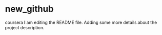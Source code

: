 # new_github
coursera
I am editing the README file. Adding some more details about the project description.
